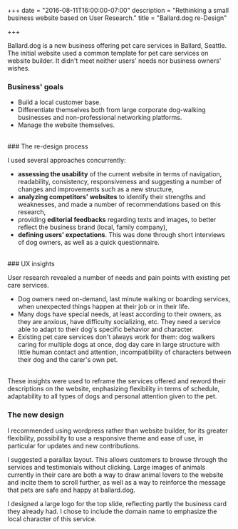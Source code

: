 +++
date = "2016-08-11T16:00:00-07:00"
description = "Rethinking a small business website based on User Research."
title = "Ballard.dog re-Design"

+++

Ballard.dog is a new business offering pet care services in Ballard, Seattle. The initial website used a common template for pet care services on website builder. It didn't meet neither users' needs nor business owners' wishes. 

### Business' goals

- Build a local customer base.
- Differentiate themselves both from large corporate dog-walking businesses and non-professional networking platforms.
- Manage the website themselves.

<br>
### The re-design process

I used several approaches concurrently:

- **assessing the usability** of the current website in terms of navigation, readability, consistency, responsiveness and suggesting a number of changes and improvements such as a new structure,
- **analyzing competitors' websites** to identify their strengths and weaknesses, and made a number of recommendations based on this research,
- providing **editorial feedbacks** regarding texts and images, to better reflect the business brand (local, family company),
- **defining users' expectations**. This was done through short interviews of dog owners, as well as a quick questionnaire.  

<br>
### UX insights

User research revealed a number of needs and pain points with existing pet care services. 

- Dog owners need on-demand, last minute walking or boarding services, when unexpected things happen at their job or in their life.
- Many dogs have special needs, at least according to their owners, as they are anxious, have difficulty socializing, etc. They need a service able to adapt to their dog's specific behavior and character. 
- Existing pet care services don't always work for them: dog walkers caring for multiple dogs at once, dog day care in large structure with little human contact and attention, incompatibility of characters between their dog and the carer's own pet.

<br>
These insights were used to reframe the services offered and reword their descriptions on the website, enphasizing flexibility in terms of schedule, adaptability to all types of dogs and personal attention given to the pet.

### The new design

I recommended using wordpress rather than website builder, for its greater flexibility, possibility to use a responsive theme and ease of use, in particular for updates and new contributions.

I suggested a parallax layout. This allows customers to browse through the services and testimonials without clicking. Large images of animals currently in their care are both a way to draw animal lovers to the website and incite them to scroll further, as well as a way to reinforce the message that pets are safe and happy at ballard.dog.

I designed a large logo for the top slide, reflecting partly the business card they already had. I chose to include the domain name to emphasize the local character of this service. 
